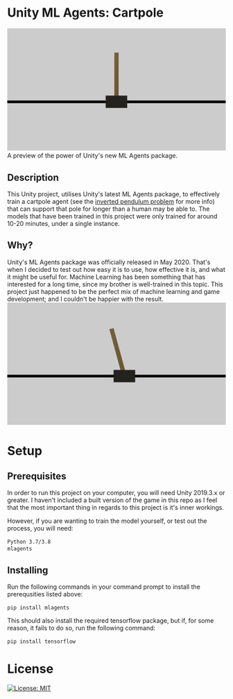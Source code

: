 # Unity ML Agents: Cartpole
![](unity-cartpole-ml-training-2.gif)
A preview of the power of Unity's new ML Agents package.

## Description
This Unity project, utilises Unity's latest ML Agents package, to effectively train a cartpole agent (see the [inverted pendulum problem](https://en.wikipedia.org/wiki/Inverted_pendulum) for more info) that can support that pole for longer than a human may be able to. The models that have been trained in this project were only trained for around 10-20 minutes, under a single instance.

## Why?
Unity's ML Agents package was officially released in May 2020. That's when I decided to test out how easy it is to use, how effective it is, and what it might be useful for. Machine Learning has been something that has interested for a long time, since my brother is well-trained in this topic. This project just happened to be the perfect mix of machine learning and game development; and I couldn't be happier with the result.
![](unity-cartpole-ml-training.gif)
# Setup
## Prerequisites
In order to run this project on your computer, you will need Unity 2019.3.x or greater. I haven't included a built version of the game in this repo as I feel that the most important thing in regards to this project is it's inner workings.

However, if you are wanting to train the model yourself, or test out the process, you will need:
```
Python 3.7/3.8
mlagents
```

## Installing
Run the following commands in your command prompt to install the prerequsities listed above:
```
pip install mlagents
```
This should also install the required tensorflow package, but if, for some reason, it fails to do so, run the following command:
```
pip install tensorflow
```

# License
[![License: MIT](https://img.shields.io/badge/License-MIT-yellow.svg)](https://opensource.org/licenses/MIT)
